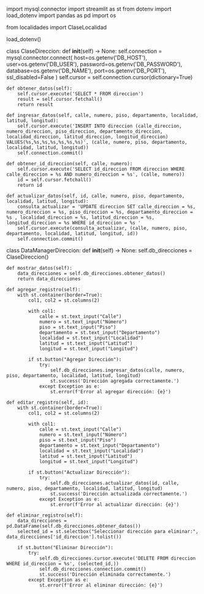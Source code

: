 import mysql.connector
import streamlit as st
from dotenv import load_dotenv
import pandas as pd
import os

from localidades import ClaseLocalidad

load_dotenv()

class ClaseDireccion:
    def __init__(self) -> None:
        self.connection = mysql.connector.connect(
            host=os.getenv('DB_HOST'),
            user=os.getenv('DB_USER'),
            password=os.getenv('DB_PASSWORD'),
            database=os.getenv('DB_NAME'),
            port=os.getenv('DB_PORT'),
            ssl_disabled=False
        )
        self.cursor = self.connection.cursor(dictionary=True)

    def obtener_datos(self):
        self.cursor.execute('SELECT * FROM direccion')
        result = self.cursor.fetchall()
        return result
    
    def ingresar_datos(self, calle, numero, piso, departamento, localidad, latitud, longitud):
        self.cursor.execute('INSERT INTO direccion (calle_direccion, numero_direccion, piso_direccion, departamento_direccion, localidad_direccion, latitud_direccion, longitud_direccion) VALUES(%s,%s,%s,%s,%s,%s,%s)', (calle, numero, piso, departamento, localidad, latitud, longitud))
        self.connection.commit()
    
    def obtener_id_direccion(self, calle, numero):
        self.cursor.execute('SELECT id_direccion FROM direccion WHERE calle_direccion = %s AND numero_direccion = %s', (calle, numero))
        id = self.cursor.fetchall()
        return id

    def actualizar_datos(self, id, calle, numero, piso, departamento, localidad, latitud, longitud):
        consulta_actualizar = 'UPDATE direccion SET calle_direccion = %s, numero_direccion = %s, piso_direccion = %s, departamento_direccion = %s , localidad_direccion = %s, latitud_direccion = %s, longitud_direccion = %s WHERE id_direccion = %s '
        self.cursor.execute(consulta_actualizar, (calle, numero, piso, departamento, localidad, latitud, longitud, id))
        self.connection.commit()

class DataManagerDireccion:
    def __init__(self) -> None:
        self.db_direcciones = ClaseDireccion()
        
    def mostrar_datos(self):
        data_direcciones = self.db_direcciones.obtener_datos()
        return data_direcciones
    
    def agregar_registro(self):
        with st.container(border=True):
            col1, col2 = st.columns(2)
            
            with col1:
                calle = st.text_input("Calle")
                numero = st.text_input("Número")
                piso = st.text_input("Piso")
                departamento = st.text_input("Departamento")
                localidad = st.text_input("Localidad")
                latitud = st.text_input("Latitud")
                longitud = st.text_input("Longitud")
            
            if st.button("Agregar Dirección"):
                try:
                    self.db_direcciones.ingresar_datos(calle, numero, piso, departamento, localidad, latitud, longitud)
                    st.success('Dirección agregada correctamente.')
                except Exception as e:
                    st.error(f'Error al agregar dirección: {e}')
    
    def editar_registro(self, id):
        with st.container(border=True):
            col1, col2 = st.columns(2)
            
            with col1:
                calle = st.text_input("Calle")
                numero = st.text_input("Número")
                piso = st.text_input("Piso")
                departamento = st.text_input("Departamento")
                localidad = st.text_input("Localidad")
                latitud = st.text_input("Latitud")
                longitud = st.text_input("Longitud")
            
            if st.button("Actualizar Dirección"):
                try:
                    self.db_direcciones.actualizar_datos(id, calle, numero, piso, departamento, localidad, latitud, longitud)
                    st.success('Dirección actualizada correctamente.')
                except Exception as e:
                    st.error(f'Error al actualizar dirección: {e}')
    
    def eliminar_registro(self):
        data_direcciones = pd.DataFrame(self.db_direcciones.obtener_datos())
        selected_id = st.selectbox("Seleccionar dirección para eliminar:", data_direcciones['id_direccion'].tolist())
        
        if st.button("Eliminar Dirección"):
            try:
                self.db_direcciones.cursor.execute('DELETE FROM direccion WHERE id_direccion = %s', (selected_id,))
                self.db_direcciones.connection.commit()
                st.success('Dirección eliminada correctamente.')
            except Exception as e:
                st.error(f'Error al eliminar dirección: {e}')

                
